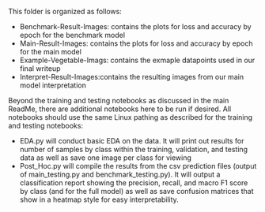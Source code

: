 This folder is organized as follows:

* Benchmark-Result-Images: contains the plots for loss and accuracy by epoch for the benchmark model
* Main-Result-Images: contains the plots for loss and accuracy by epoch for the main model
* Example-Vegetable-Imags: contains the exmaple datapoints used in our final writeup 
* Interpret-Result-Images:contains the resulting images from our main model interpretation 

Beyond the training and testing notebooks as discussed in the main ReadMe, there are additional notebooks here to be run if desired. All notebooks should use the same Linux pathing as described for the training and testing notebooks:
* EDA.py will conduct basic EDA on the data. It will print out results for number of samples by class within the training, validation, and testing data as well as save one image per class for viewing
* Post_Hoc.py will compile the results from the csv prediction files (output of main_testing.py and benchmark_testing.py). It will output a classification report showing the precision, recall, and macro F1 score by class (and for the full model) as well as save confusion matrices that show in a heatmap style for easy interpretability.
